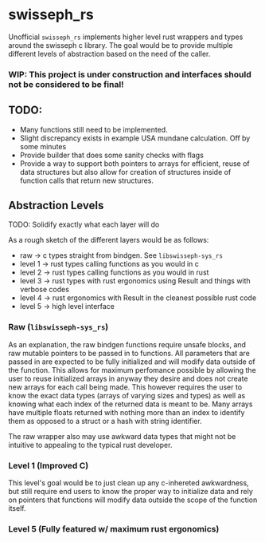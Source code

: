 # swisseph_rs
 

Unofficial `swisseph_rs` implements higher level rust wrappers and types around the swisseph c library.
The goal would be to provide multiple different levels of abstraction based on the need of
the caller. 

### WIP: This project is under construction and interfaces should not be considered to be final!

## TODO:
* Many functions still need to be implemented. 
* Slight discrepancy exists in example USA mundane calculation. Off by some minutes
* Provide builder that does some sanity checks with flags
* Provide a way to support both pointers to arrays for efficient, reuse of data structures 
but also allow for creation of structures inside of function calls that return new structures.

## Abstraction Levels

TODO: Solidify exactly what each layer will do

As a rough sketch of the different layers would be as follows:
* raw -> c types straight from bindgen. See `libswisseph-sys_rs`
* level 1 -> rust types calling functions as you would in c
* level 2 -> rust types calling functions as you would in rust
* level 3 -> rust types with rust ergonomics using Result and things with verbose codes
* level 4 -> rust ergonomics with Result in the cleanest possible rust code
* level 5 -> high level interface
	
	
### Raw (`libswisseph-sys_rs`)
As an explanation, the raw bindgen functions require unsafe blocks, and raw mutable pointers
to be passed in to functions. All parameters that are passed in are expected to be fully
initialized and will modify data outside of the function. This allows for maximum perfomance
possible by allowing the user to reuse initialized arrays in anyway they desire and does
not create new arrays for each call being made. This however requires the user to know the
exact data types (arrays of varying sizes and types) as well as knowing what each index of
the returned data is meant to be. Many arrays have multiple floats returned with nothing
more than an index to identify them as opposed to a struct or a hash with string identifier.

The raw wrapper also may use awkward data types that might not be intuitive to appealing to
the typical rust developer.

### Level 1 (Improved C)
This level's goal would be to just clean up any c-inhereted awkwardness, but still require
end users to know the proper way to initialize data and rely on pointers that functions 
will modify data outside the scope of the function itself.

### Level 5 (Fully featured w/ maximum rust ergonomics)
